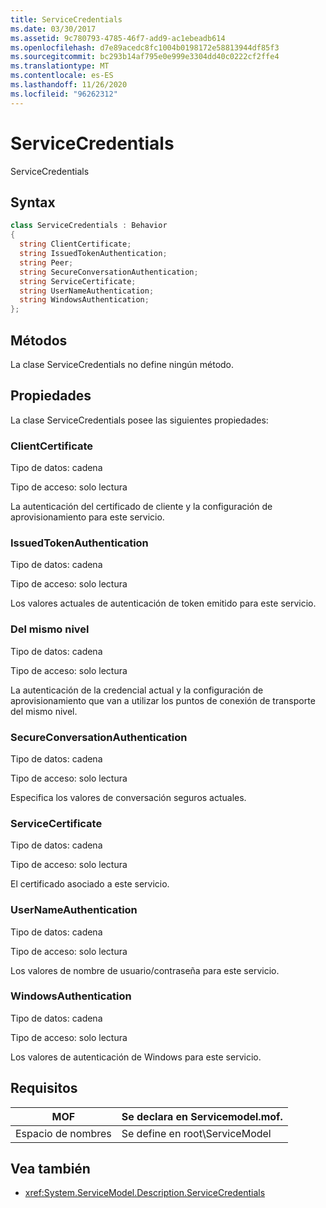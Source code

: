 ```yaml
---
title: ServiceCredentials
ms.date: 03/30/2017
ms.assetid: 9c780793-4785-46f7-add9-ac1ebeadb614
ms.openlocfilehash: d7e89acedc8fc1004b0198172e58813944df85f3
ms.sourcegitcommit: bc293b14af795e0e999e3304dd40c0222cf2ffe4
ms.translationtype: MT
ms.contentlocale: es-ES
ms.lasthandoff: 11/26/2020
ms.locfileid: "96262312"
---
```

# <a name="servicecredentials"></a>ServiceCredentials

ServiceCredentials  
  
## <a name="syntax"></a>Syntax  
  
```csharp
class ServiceCredentials : Behavior  
{  
  string ClientCertificate;  
  string IssuedTokenAuthentication;  
  string Peer;  
  string SecureConversationAuthentication;  
  string ServiceCertificate;  
  string UserNameAuthentication;  
  string WindowsAuthentication;  
};  
```  
  
## <a name="methods"></a>Métodos  

 La clase ServiceCredentials no define ningún método.  
  
## <a name="properties"></a>Propiedades  

 La clase ServiceCredentials posee las siguientes propiedades:  
  
### <a name="clientcertificate"></a>ClientCertificate  

 Tipo de datos: cadena  
  
 Tipo de acceso: solo lectura  
  
 La autenticación del certificado de cliente y la configuración de aprovisionamiento para este servicio.  
  
### <a name="issuedtokenauthentication"></a>IssuedTokenAuthentication  

 Tipo de datos: cadena  
  
 Tipo de acceso: solo lectura  
  
 Los valores actuales de autenticación de token emitido para este servicio.  
  
### <a name="peer"></a>Del mismo nivel  

 Tipo de datos: cadena  
  
 Tipo de acceso: solo lectura  
  
 La autenticación de la credencial actual y la configuración de aprovisionamiento que van a utilizar los puntos de conexión de transporte del mismo nivel.  
  
### <a name="secureconversationauthentication"></a>SecureConversationAuthentication  

 Tipo de datos: cadena  
  
 Tipo de acceso: solo lectura  
  
 Especifica los valores de conversación seguros actuales.  
  
### <a name="servicecertificate"></a>ServiceCertificate  

 Tipo de datos: cadena  
  
 Tipo de acceso: solo lectura  
  
 El certificado asociado a este servicio.  
  
### <a name="usernameauthentication"></a>UserNameAuthentication  

 Tipo de datos: cadena  
  
 Tipo de acceso: solo lectura  
  
 Los valores de nombre de usuario/contraseña para este servicio.  
  
### <a name="windowsauthentication"></a>WindowsAuthentication  

 Tipo de datos: cadena  
  
 Tipo de acceso: solo lectura  
  
 Los valores de autenticación de Windows para este servicio.  
  
## <a name="requirements"></a>Requisitos  
  
|MOF|Se declara en Servicemodel.mof.|  
|---------|-----------------------------------|  
|Espacio de nombres|Se define en root\ServiceModel|  
  
## <a name="see-also"></a>Vea también

- <xref:System.ServiceModel.Description.ServiceCredentials>
